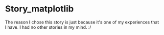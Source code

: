 # Story_matplotlib

The reason I chose this story is just because it's one of my experiences that I have. I had no other stories in my mind. :/
